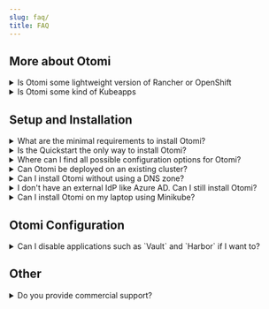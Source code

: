 ```yaml
---
slug: faq/
title: FAQ
---
```


## More about Otomi

<details>
  <summary>Is Otomi some lightweight version of Rancher or OpenShift</summary>

We understand that solutions like Rancher and OpenShift all propagate that their solutions ship with integrated tools, but we take the term integrated a little different. Within Otomi, integrated means that the application is pre-configured with Otomi base configuration values, the application has been adjusted to comply with all Otomi security policies, and all applications have been made user-aware and multi-tenant. 

Otomi can NOT be used to provision and manage Kubernetes clusters. Otomi is a layer on top of Kubernetes that can be installed in one run and offers a complete suite of integrated and pre-configured applications combined with automation and developer self-service.
</details>

<details>
  <summary>Is Otomi some kind of Kubeapps</summary>

We can imagine when looking at the list of all pre-configured and ready-to-use apps, you might get the impression that Otomi is some kind of apps catalog. But the opposite is true. When you install Otomi, you will get all of these apps and they’re already configured for you. You can then use the web UI or values repository to adjust the configuration of these apps based on your own requirements.
</details>

## Setup and Installation

<details>
  <summary>What are the minimal requirements to install Otomi?</summary>

Otomi requires a running Kubernetes cluster of version `1.18` up to `1.21` using a Node pool with at least `12 vCPU` and `16 GiB memory` in AWS, Azure, or Google Cloud Platform. Otomi can also be installed using the `on-prem` provider. See the [Quickstart](https://github.com/redkubes/quickstart/tree/main/onprem) for more information about installing Otomi on your own hardware.
</details>

<details>
  <summary>Is the Quickstart the only way to install Otomi?</summary>

No. The [otomi-quickstart](https://github.com/redkubes/quickstart) uses Terraform to provision a three-node Kubernetes cluster in AWS, Azure, or GCP and installs Otomi. You can also provision up a Kubernetes cluster yourself and install Otomi using the Helm chart. Check [chart-install](https://otomi.io/docs/installation/chart) for more details.
</details>

<details>
  <summary>Where can I find all possible configuration options for Otomi?</summary>

When installing Otomi with the helm chart you can find its `values.schema.json` inside, which contains all the possible install configuration parameters. It is generated from [otomi-core/values-schema.yaml](https://github.com/redkubes/otomi-core/blob/master/values-schema.yaml).

</details>

<details>
  <summary>Can Otomi be deployed on an existing cluster?</summary>

Yes, Otomi can be installed on any cluster as long as there are no namespaces that are also created by Otomi.

</details>

<details>
  <summary>Can I install Otomi without using a DNS zone?</summary>

Yes, using a DNS zone for name resolution is optional. When installing Otomi with minimal values, nip.io is used for name resolution pointing to the public IP of the cloud load balancer.

</details>

<details>
  <summary>I don't have an external IdP like Azure AD. Can I still install Otomi?</summary>

Yes, using an external IdP like Azure AD is optional. When installing Otomi with minimal values (no optional configuration), Otomi will configure Keycloak as an IdP. You can create users in Keycloak and assign them to the pre-configured roles.

</details>

<details>
  <summary>Can I install Otomi on my laptop using Minikube?</summary>

Yes. You can use the Otomi `onprem` provider to install Otomi on Kubernetes running on your own hardware, including Minikube. Note that Otomi requires sufficient resources and that Otomi does not support ARM CPU architecture. We will soon publish more documentation on how to install Otomi using the onprem provider.

</details>

## Otomi Configuration

<details>
  <summary>Can I disable applications such as `Vault` and `Harbor` if I want to?</summary>

Yes, it is possible to disable certain applications. See the [values.yaml](https://github.com/redkubes/otomi-core/blob/master/chart/otomi/values.yaml) for all options. Also checkout the [values-schema.yaml](https://github.com/redkubes/otomi-core/blob/master/values-schema.yaml) to check which applications can be `disabled`. We will soon come with a new release that will by default install the minimal set of applications and where you can use Otomi Console to enable optional applications.

See the following example to enable/disable optional apps when installing Otomi using the Helm Chart:

```yaml
# values.yaml configuration
otomi:
# Disabling apps such as Harbor, Vault
charts:
  harbor:
    enabled: false
  vault:
    enabled: false
```
</details>

## Other

<details>
  <summary>Do you provide commercial support?</summary>

Yes, you can contact us for commercial support. [Red Kubes](https://redkubes.com) is the company behind Otomi.

</details>